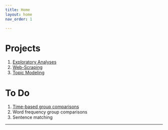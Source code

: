 ```yaml
---
title: Home
layout: home
nav_order: 1

---
```


# Projects
1. [Exploratory Analyses](./2-Exploratory.html)
2. [Web-Scraping](./3-WebScraping.html)
3. [Topic Modeling](./4-TopicModeling.html)

# To Do
1. [Time-based group comparisons](./5-TimeComp.html)
2. Word frequency group comparisons
3. Sentence matching



----


